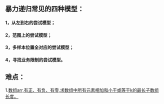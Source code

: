 ## 暴力递归常见的四种模型：
#### 1，从左到右的尝试模型；
#### 2，范围上的尝试模型；
#### 3，多样本位置全对应的尝试模型；
#### 4，寻找业务限制的尝试模型。


## 难点：
  1.[数组arr,有正、有负、有零,求数组中所有元素相加和小于或等于k的最长子数组长度。](https://github.com/sihaihou/algorithm/tree/master/src/com/reyco/algorithm/string/array1/Test5.java)
